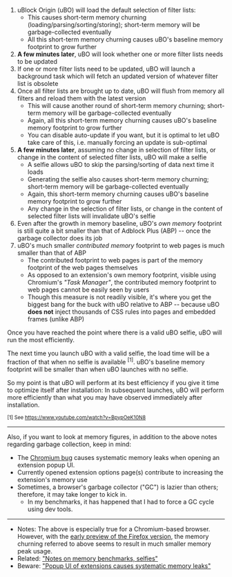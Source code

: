 1. uBlock Origin (uBO) will load the default selection of filter lists:
    - This causes short-term memory churning (loading/parsing/sorting/storing); short-term memory will be garbage-collected eventually
    - All this short-term memory churning causes uBO's baseline memory footprint to grow further
1. **A few minutes later**, uBO will look whether one or more filter lists needs to be updated
1. If one or more filter lists need to be updated, uBO will launch a background task which will fetch an updated version of whatever filter list is obsolete
1. Once all filter lists are brought up to date, uBO will flush from memory all filters and reload them with the latest version
    - This will cause another round of short-term memory churning; short-term memory will be garbage-collected eventually
    - Again, all this short-term memory churning causes uBO's baseline memory footprint to grow further
    - You can disable auto-update if you want, but it is optimal to let uBO take care of this, i.e. manually forcing an update is sub-optimal
1. **A few minutes later**, assuming no change in selection of filter lists, or change in the content of selected filter lists, uBO will make a selfie
    - A selfie allows uBO to skip the parsing/sorting of data next time it loads
    - Generating the selfie also causes short-term memory churning; short-term memory will be garbage-collected eventually
    - Again, this short-term memory churning causes uBO's baseline memory footprint to grow further
    - Any change in the selection of filter lists, or change in the content of selected filter lists will invalidate uBO's selfie
1. Even after the growth in memory baseline, uBO's _own memory_ footprint is still quite a bit smaller than that of Adblock Plus (ABP) -- once the garbage collector does its job
1. uBO's much smaller _contributed memory_ footprint to web pages is much smaller than that of ABP
    - The contributed footprint to web pages is part of the memory footprint of the web pages themselves
    - As opposed to an extension's own memory footprint, visible using Chromium's _"Task Manager"_, the contributed memory footprint to web pages cannot be easily seen by users
    - Though this measure is not readily visible, it's where you get the biggest bang for the buck with uBO relative to ABP -- because uBO **does not** inject thousands of CSS rules into pages and embedded frames (unlike ABP)

Once you have reached the point where there is a valid uBO selfie, uBO will run the most efficiently.

The next time you launch uBO with a valid selfie, the load time will be a fraction of that when no selfie is available <sup>[1]</sup>. uBO's baseline memory footprint will be smaller than when uBO launches with no selfie.

So my point is that uBO will perform at its best efficiency if you give it time to optimize itself after installation: In subsequent launches, uBO will perform more efficiently than what you may have observed immediately after installation.

<sub>[1] See <https://www.youtube.com/watch?v=BpypOeK10N8></sub>
***

Also, if you want to look at memory figures, in addition to the above notes regarding garbage collection, keep in mind:

- The [Chromium bug](https://bugs.chromium.org/p/chromium/issues/detail?id=441500) causes systematic memory leaks when opening an extension popup UI.
- Currently opened extension options page(s) contribute to increasing the extension's memory use
- Sometimes, a browser's garbage collector ("GC") is lazier than others; therefore, it may take longer to kick in.
    - In my benchmarks, it has happened that I had to force a GC cycle using dev tools.

***

- Notes: The above is especially true for a Chromium-based browser. However, with the [early preview of the Firefox version](https://github.com/gorhill/uBlock/issues/27#issuecomment-67308172), the memory churning referred to above seems to result in much smaller memory peak usage.
- Related: ["Notes on memory benchmarks, selfies"](./Notes-on-memory-benchmarks,-selfies)
- Beware: ["Popup UI of extensions causes systematic memory leaks"](https://bugs.chromium.org/p/chromium/issues/detail?id=441500)
